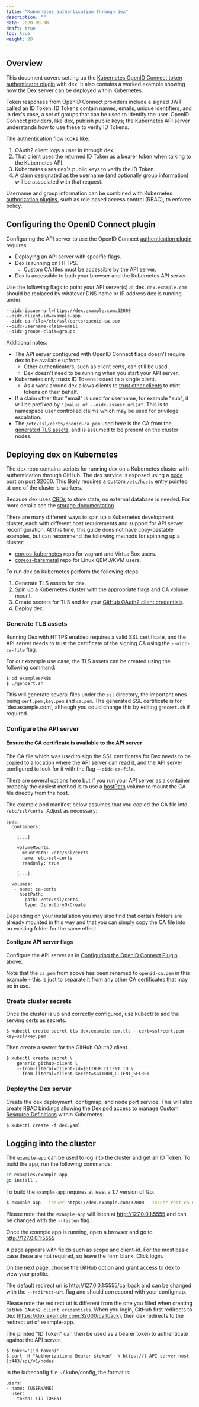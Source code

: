 ```yaml
---
title: "Kubernetes authentication through dex"
description: ""
date: 2020-09-30
draft: true
toc: true
weight: 20
---
```


## Overview

This document covers setting up the [Kubernetes OpenID Connect token authenticator plugin][k8s-oidc] with dex.
It also contains a worked example showing how the Dex server can be deployed within Kubernetes.

Token responses from OpenID Connect providers include a signed JWT called an ID Token. ID Tokens contain names, emails, unique identifiers, and in dex's case, a set of groups that can be used to identify the user. OpenID Connect providers, like dex, publish public keys; the Kubernetes API server understands how to use these to verify ID Tokens.

The authentication flow looks like:

1. OAuth2 client logs a user in through dex.
2. That client uses the returned ID Token as a bearer token when talking to the Kubernetes API.
3. Kubernetes uses dex's public keys to verify the ID Token.
4. A claim designated as the username (and optionally group information) will be associated with that request.

Username and group information can be combined with Kubernetes [authorization plugins][k8s-authz], such as role based access control (RBAC), to enforce policy.

## Configuring the OpenID Connect plugin

Configuring the API server to use the OpenID Connect [authentication plugin][k8s-oidc] requires:

* Deploying an API server with specific flags.
* Dex is running on HTTPS.
  * Custom CA files must be accessible by the API server.
* Dex is accessible to both your browser and the Kubernetes API server.

Use the following flags to point your API server(s) at dex. `dex.example.com` should be replaced by whatever DNS name or IP address dex is running under.

```
--oidc-issuer-url=https://dex.example.com:32000
--oidc-client-id=example-app
--oidc-ca-file=/etc/ssl/certs/openid-ca.pem
--oidc-username-claim=email
--oidc-groups-claim=groups
```

Additional notes:

* The API server configured with OpenID Connect flags doesn't require dex to be available upfront.
  * Other authenticators, such as client certs, can still be used.
  * Dex doesn't need to be running when you start your API server.
* Kubernetes only trusts ID Tokens issued to a single client.
  * As a work around dex allows clients to [trust other clients][trusted-peers] to mint tokens on their behalf.
* If a claim other than "email" is used for username, for example "sub", it will be prefixed by `"(value of --oidc-issuer-url)#"`. This is to namespace user controlled claims which may be used for privilege escalation.
* The `/etc/ssl/certs/openid-ca.pem` used here is the CA from the [generated TLS assets](#generate-tls-assets), and is assumed to be present on the cluster nodes.

## Deploying dex on Kubernetes

The dex repo contains scripts for running dex on a Kubernetes cluster with authentication through GitHub. The dex service is exposed using a [node port][node-port] on port 32000. This likely requires a custom `/etc/hosts` entry pointed at one of the cluster's workers.

Because dex uses [CRDs](https://kubernetes.io/docs/tasks/access-kubernetes-api/custom-resources/custom-resource-definitions/) to store state, no external database is needed. For more details see the [storage documentation](storage.md#kubernetes-custom-resource-definitions-crds).

There are many different ways to spin up a Kubernetes development cluster, each with different host requirements and support for API server reconfiguration. At this time, this guide does not have copy-pastable examples, but can recommend the following methods for spinning up a cluster:

* [coreos-kubernetes][coreos-kubernetes] repo for vagrant and VirtualBox users.
* [coreos-baremetal][coreos-baremetal] repo for Linux QEMU/KVM users.

To run dex on Kubernetes perform the following steps:

1. Generate TLS assets for dex.
2. Spin up a Kubernetes cluster with the appropriate flags and CA volume mount.
3. Create secrets for TLS and for your [GitHub OAuth2 client credentials][github-oauth2].
4. Deploy dex.

### Generate TLS assets

Running Dex with HTTPS enabled requires a valid SSL certificate, and the API server needs to trust the certificate of the signing CA using the `--oidc-ca-file` flag.

For our example use case, the TLS assets can be created using the following command:

```
$ cd examples/k8s
$ ./gencert.sh
```

This will generate several files under the `ssl` directory, the important ones being `cert.pem` ,`key.pem` and `ca.pem`. The generated SSL certificate is for 'dex.example.com', although you could change this by editing `gencert.sh` if required.

### Configure the API server

#### Ensure the CA certificate is available to the API server


The CA file which was used to sign the SSL certificates for Dex needs to be copied to a location where the API server can read it, and the API server configured to look for it with the flag `--oidc-ca-file`. 

There are several options here but if you run your API server as a container probably the easiest method is to use a [hostPath](https://kubernetes.io/docs/concepts/storage/volumes/#hostpath) volume to mount the CA file directly from the host.

The example pod manifest below assumes that you copied the CA file into `/etc/ssl/certs`. Adjust as necessary:

```
spec:
  containers:

    [...]

    volumeMounts:
    - mountPath: /etc/ssl/certs
      name: etc-ssl-certs
      readOnly: true

    [...]

  volumes:
   - name: ca-certs
     hostPath:
       path: /etc/ssl/certs
       type: DirectoryOrCreate
```

Depending on your installation you may also find that certain folders are already mounted in this way and that you can simply copy the CA file into an existing folder for the same effect.

#### Configure API server flags

Configure the API server as in [Configuring the OpenID Connect Plugin](#configuring-the-openid-connect-plugin) above.

Note that the `ca.pem` from above has been renamed to `openid-ca.pem` in this example - this is just to separate it from any other CA certificates that may be in use.

### Create cluster secrets

Once the cluster is up and correctly configured, use kubectl to add the serving certs as secrets.

```
$ kubectl create secret tls dex.example.com.tls --cert=ssl/cert.pem --key=ssl/key.pem
```

Then create a secret for the GitHub OAuth2 client.

```
$ kubectl create secret \
    generic github-client \
    --from-literal=client-id=$GITHUB_CLIENT_ID \
    --from-literal=client-secret=$GITHUB_CLIENT_SECRET
```

### Deploy the Dex server

Create the dex deployment, configmap, and node port service. This will also create RBAC bindings allowing the Dex pod access to manage [Custom Resource Definitions](storage.md#kubernetes-custom-resource-definitions-crds) within Kubernetes.

```
$ kubectl create -f dex.yaml
```

## Logging into the cluster

The `example-app` can be used to log into the cluster and get an ID Token. To build the app, run the following commands:

```bash
cd examples/example-app
go install .
```
 
To build the `example-app` requires at least a 1.7 version of Go.

```bash
$ example-app --issuer https://dex.example.com:32000 --issuer-root-ca examples/k8s/ssl/ca.pem
```

Please note that the `example-app` will listen at http://127.0.0.1:5555 and can be changed with the `--listen` flag.

Once the example app is running, open a browser and go to http://127.0.0.1:5555

A page appears with fields such as scope and client-id. For the most basic case these are not required, so leave the form blank. Click login.

On the next page, choose the GitHub option and grant access to dex to view your profile.

The default redirect uri is http://127.0.0.1:5555/callback and can be changed with the `--redirect-uri` flag and should correspond with your configmap.

Please note the redirect uri is different from the one you filled when creating `GitHub OAuth2 client credentials`. 
When you login, GitHub first redirects to dex (https://dex.example.com:32000/callback), then dex redirects to the redirect uri of example-app.

The printed "ID Token" can then be used as a bearer token to authenticate against the API server.

```
$ token='(id token)'
$ curl -H "Authorization: Bearer $token" -k https://( API server host ):443/api/v1/nodes
```

In the kubeconfig file ~/.kube/config, the format is:
```
users:
- name: (USERNAME)
  user:
    token: (ID-TOKEN)
```

[k8s-authz]: http://kubernetes.io/docs/admin/authorization/
[k8s-oidc]: http://kubernetes.io/docs/admin/authentication/#openid-connect-tokens
[trusted-peers]: https://godoc.org/github.com/dexidp/dex/storage#Client
[coreos-kubernetes]: https://github.com/coreos/coreos-kubernetes/
[coreos-baremetal]: https://github.com/coreos/coreos-baremetal/
[github-oauth2]: https://github.com/settings/applications/new
[node-port]: http://kubernetes.io/docs/user-guide/services/#type-nodeport
[coreos-kubernetes]: https://github.com/coreos/coreos-kubernetes
[coreos-baremetal]: https://github.com/coreos/coreos-baremetal
